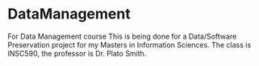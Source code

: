 # DataManagement
For Data Management course
This is being done for a Data/Software Preservation project for my Masters in Information Sciences. The class is INSC590, the professor is Dr. Plato Smith.
